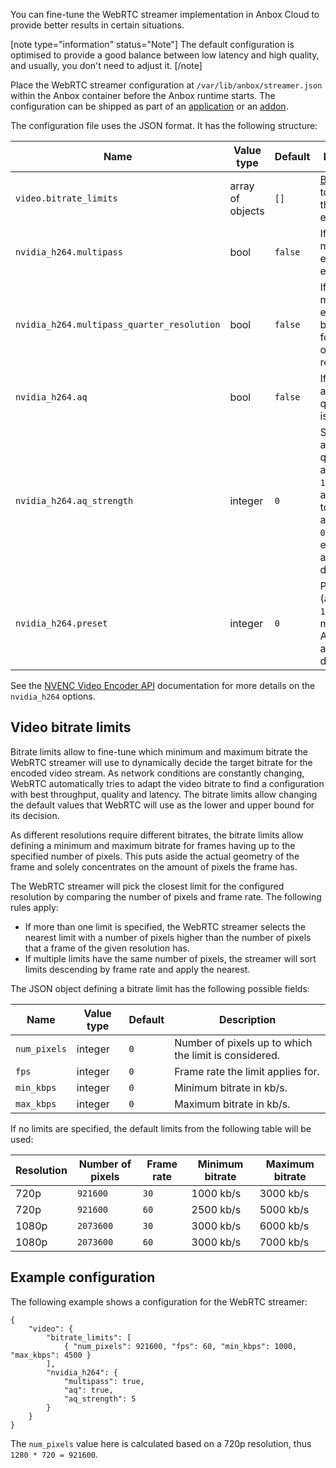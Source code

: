 You can fine-tune the WebRTC streamer implementation in Anbox Cloud to provide better results in certain situations.

[note type="information" status="Note"]
The default configuration is optimised to provide a good balance between low latency and high quality, and usually, you don't need to adjust it.
[/note]

Place the WebRTC streamer configuration at `/var/lib/anbox/streamer.json` within the Anbox container before the Anbox runtime starts. The configuration can be shipped as part of an [application](https://discourse.ubuntu.com/t/managing-applications/17760) or an [addon](https://discourse.ubuntu.com/t/managing-addons/17759).

The configuration file uses the JSON format. It has the following structure:

| Name | Value type | Default | Description |
|------|------------|---------|-------------|
| `video.bitrate_limits` | array of objects | `[]` | [Bitrate limits](#video-bitrate-limits) to apply to the video encoder. |
| `nvidia_h264.multipass` | bool | `false` | If set to true, multi-pass encoding is enabled. |
| `nvidia_h264.multipass_quarter_resolution` | bool | `false` | If set to true, multi-pass encoding will be run only for a quarter of a frame's resolution. |
| `nvidia_h264.aq` | bool | `false` | If set to true, adaptive quantisation is enabled. |
| `nvidia_h264.aq_strength` | integer | `0` | Strength of adaptive quantisation: a value from `1` (least aggressive) to `15` (most aggressive). `0` means the encoder will automatically decide. |
| `nvidia_h264.preset` | integer | `0` | Preset to use (a value from `1` to `7`). `0` means Anbox will automatically decide. |

See the [NVENC Video Encoder API](https://docs.nvidia.com/video-technologies/video-codec-sdk/11.0/nvenc-video-encoder-api-prog-guide/) documentation for more details on the `nvidia_h264` options.

<a name="video-bitrate-limits"/></a>
## Video bitrate limits

Bitrate limits allow to fine-tune which minimum and maximum bitrate the WebRTC streamer will use to dynamically decide the target bitrate for the encoded video stream. As network conditions are constantly changing, WebRTC automatically tries to adapt the video bitrate to find a configuration with best throughput, quality and latency. The bitrate limits allow changing the default values that WebRTC will use as the lower and upper bound for its decision.

As different resolutions require different bitrates, the bitrate limits allow defining a minimum and maximum bitrate for frames having up to the specified number of pixels. This puts aside the actual geometry of the frame and solely concentrates on the amount of pixels the frame has.

The WebRTC streamer will pick the closest limit for the configured resolution by comparing the number of pixels and frame rate. The following rules apply:

* If more than one limit is specified, the WebRTC streamer selects the nearest limit with a number of pixels higher than the number of pixels that a frame of the given resolution has.
* If multiple limits have the same number of pixels, the streamer will sort limits descending by frame rate and apply the nearest.

The JSON object defining a bitrate limit has the following possible fields:

| Name | Value type | Default | Description |
|------|------------|---------|-------------|
| `num_pixels` | integer | `0` | Number of pixels up to which the limit is considered. |
| `fps` | integer | `0` | Frame rate the limit applies for. |
| `min_kbps` | integer | `0` | Minimum bitrate in kb/s. |
| `max_kbps` | integer | `0` | Maximum bitrate in kb/s. |

If no limits are specified, the default limits from the following table will be used:

| Resolution | Number of pixels | Frame rate | Minimum bitrate | Maximum bitrate |
|------------|------------------|------------|-----------------|-----------------|
| 720p       | `921600`         | `30`       | 1000 kb/s       | 3000 kb/s       |
| 720p       | `921600`         | `60`       | 2500 kb/s       | 5000 kb/s       |
| 1080p      | `2073600`        | `30`       | 3000 kb/s       | 6000 kb/s       |
| 1080p      | `2073600`        | `60`       | 3000 kb/s       | 7000 kb/s       |

## Example configuration

The following example shows a configuration for the WebRTC streamer:

    {
        "video": {
            "bitrate_limits": [
                { "num_pixels": 921600, "fps": 60, "min_kbps": 1000, "max_kbps": 4500 }
            ],
            "nvidia_h264": {
                "multipass": true,
                "aq": true,
                "aq_strength": 5
            }
        }
    }

The `num_pixels` value here is calculated based on a 720p resolution, thus `1280 * 720 = 921600`.
